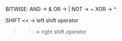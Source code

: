 BITWISE:
AND -> &
OR -> |
NOT -> ~
XOR -> ^

SHIFT
<< -> left shift operator
>> -> right shift operator